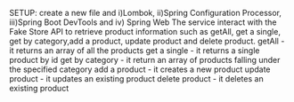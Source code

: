 SETUP: create a new file and i)Lombok, ii)Spring Configuration Processor, iii)Spring Boot DevTools and iv) Spring Web
The service interact with the Fake Store API to retrieve product information such as getAll, get a single, get by category,add a product, update product and delete product.
getAll - it returns an array of all the products
get a single - it returns a single product by id
get by category - it return an array of products falling under the specified category
add a product - it creates a new product 
update product - it updates an existing product
delete product - it deletes an existing product
